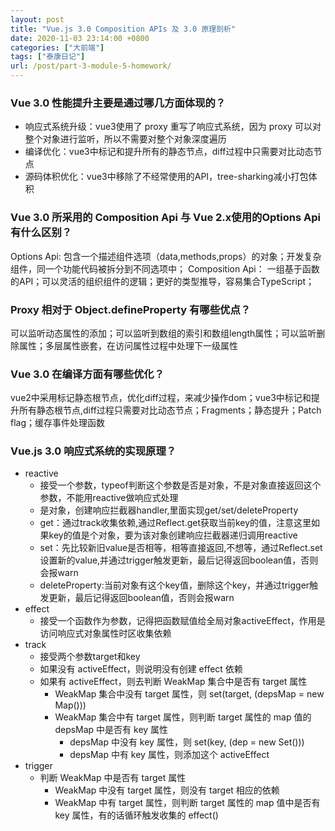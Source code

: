 ```yaml
---
layout: post
title: "Vue.js 3.0 Composition APIs 及 3.0 原理剖析"
date: 2020-11-03 23:14:00 +0800
categories: ["大前端"]
tags: ["泰康日记"]
url: /post/part-3-module-5-homework/
---
```


### Vue 3.0 性能提升主要是通过哪几方面体现的？

- 响应式系统升级：vue3使用了 proxy 重写了响应式系统，因为 proxy 可以对整个对象进行监听，所以不需要对整个对象深度遍历
- 编译优化：vue3中标记和提升所有的静态节点，diff过程中只需要对比动态节点
- 源码体积优化：vue3中移除了不经常使用的API，tree-sharking减小打包体积


### Vue 3.0 所采用的 Composition Api 与 Vue 2.x使用的Options Api 有什么区别？

Options Api: 包含一个描述组件选项（data,methods,props）的对象；开发复杂组件，同一个功能代码被拆分到不同选项中；
Composition Api： 一组基于函数的API；可以灵活的组织组件的逻辑；更好的类型推导，容易集合TypeScript；

### Proxy 相对于 Object.defineProperty 有哪些优点？

可以监听动态属性的添加；可以监听到数组的索引和数组length属性；可以监听删除属性；多层属性嵌套，在访问属性过程中处理下一级属性

### Vue 3.0 在编译方面有哪些优化？

vue2中采用标记静态根节点，优化diff过程，来减少操作dom；vue3中标记和提升所有静态根节点,diff过程只需要对比动态节点；Fragments；静态提升；Patch flag；缓存事件处理函数

### Vue.js 3.0 响应式系统的实现原理？

- reactive
    - 接受一个参数，typeof判断这个参数是否是对象，不是对象直接返回这个参数，不能用reactive做响应式处理
    - 是对象，创建响应拦截器handler,里面实现get/set/deleteProperty
    - get：通过track收集依赖,通过Reflect.get获取当前key的值，注意这里如果key的值是个对象，要为该对象创建响应拦截器递归调用reactive
    - set：先比较新旧value是否相等，相等直接返回,不想等，通过Reflect.set设置新的value,并通过trigger触发更新，最后记得返回boolean值，否则会报warn
    - deleteProperty:当前对象有这个key值，删除这个key，并通过trigger触发更新，最后记得返回boolean值，否则会报warn
- effect
    - 接受一个函数作为参数，记得把函数赋值给全局对象activeEffect，作用是访问响应式对象属性时区收集依赖
- track
    - 接受两个参数target和key
    - 如果没有 activeEffect，则说明没有创建 effect 依赖
    - 如果有 activeEffect，则去判断 WeakMap 集合中是否有 target 属性
        - WeakMap 集合中没有 target 属性，则 set(target, (depsMap = new Map()))
        - WeakMap 集合中有 target 属性，则判断 target 属性的 map 值的 depsMap 中是否有 key 属性
            - depsMap 中没有 key 属性，则 set(key, (dep = new Set()))
            - depsMap 中有 key 属性，则添加这个 activeEffect
- trigger
    - 判断 WeakMap 中是否有 target 属性
        - WeakMap 中没有 target 属性，则没有 target 相应的依赖
        - WeakMap 中有 target 属性，则判断 target 属性的 map 值中是否有 key 属性，有的话循环触发收集的 effect()
